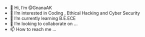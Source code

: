 - 👋 Hi, I’m @GnanaAK
- 👀 I’m interested in Coding , Ethical Hacking and Cyber Security
- 🌱 I’m currently learning B.E.ECE
- 💞️ I’m looking to collaborate on ...
- 📫 How to reach me ...

<!---
GnanaAK/GnanaAK is a ✨ special ✨ repository because its `README.md` (this file) appears on your GitHub profile.
You can click the Preview link to take a look at your changes.
--->
